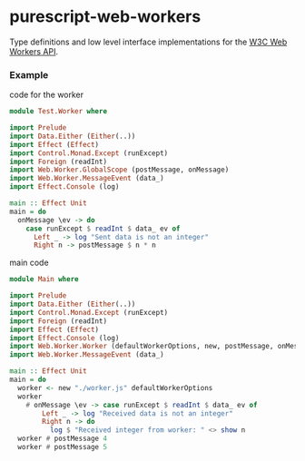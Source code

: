 # purescript-web-workers

Type definitions and low level interface implementations for the [W3C Web Workers API](https://html.spec.whatwg.org/multipage/workers.html).

### Example

code for the worker

```purescript
module Test.Worker where

import Prelude
import Data.Either (Either(..))
import Effect (Effect)
import Control.Monad.Except (runExcept)
import Foreign (readInt)
import Web.Worker.GlobalScope (postMessage, onMessage)
import Web.Worker.MessageEvent (data_)
import Effect.Console (log)

main :: Effect Unit
main = do
  onMessage \ev -> do
    case runExcept $ readInt $ data_ ev of
      Left _ -> log "Sent data is not an integer"
      Right n -> postMessage $ n * n
```


main code

```purescript
module Main where

import Prelude
import Data.Either (Either(..))
import Control.Monad.Except (runExcept)
import Foreign (readInt)
import Effect (Effect)
import Effect.Console (log)
import Web.Worker.Worker (defaultWorkerOptions, new, postMessage, onMessage)
import Web.Worker.MessageEvent (data_)

main :: Effect Unit
main = do
  worker <- new "./worker.js" defaultWorkerOptions
  worker
    # onMessage \ev -> case runExcept $ readInt $ data_ ev of
        Left _ -> log "Received data is not an integer"
        Right n -> do
          log $ "Received integer from worker: " <> show n
  worker # postMessage 4
  worker # postMessage 5
```
